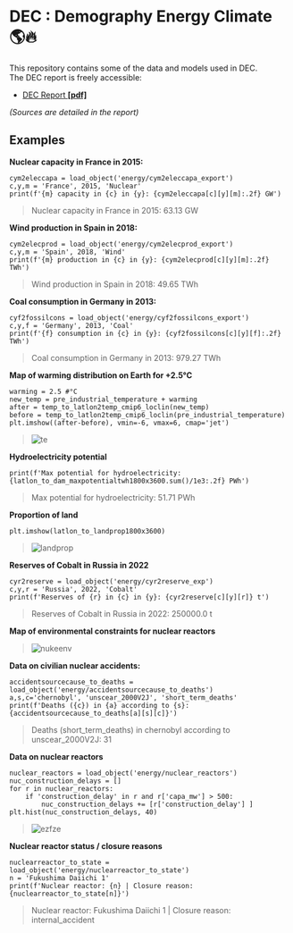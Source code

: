 # DEC : Demography Energy Climate 🌎🔥

This repository contains some of the data and models used in DEC.  
The DEC report is freely accessible: 
- [DEC Report **[pdf]**](https://drive.google.com/file/d/1q0wuwa_jcpo6eeyIMtnUm5bYaVvF3j82/)  

*(Sources are detailed in the report)*

## Examples

**Nuclear capacity in France in 2015:**
```
cym2eleccapa = load_object('energy/cym2eleccapa_export')
c,y,m = 'France', 2015, 'Nuclear'
print(f'{m} capacity in {c} in {y}: {cym2eleccapa[c][y][m]:.2f} GW')
```
> Nuclear capacity in France in 2015: 63.13 GW

**Wind production in Spain in 2018:**
```
cym2elecprod = load_object('energy/cym2elecprod_export')
c,y,m = 'Spain', 2018, 'Wind'
print(f'{m} production in {c} in {y}: {cym2elecprod[c][y][m]:.2f} TWh')
```
> Wind production in Spain in 2018: 49.65 TWh

**Coal consumption in Germany in 2013:**
```
cyf2fossilcons = load_object('energy/cyf2fossilcons_export')
c,y,f = 'Germany', 2013, 'Coal'
print(f'{f} consumption in {c} in {y}: {cyf2fossilcons[c][y][f]:.2f} TWh')
```
> Coal consumption in Germany in 2013: 979.27 TWh

**Map of warming distribution on Earth for +2.5°C**
```
warming = 2.5 #°C
new_temp = pre_industrial_temperature + warming
after = temp_to_latlon2temp_cmip6_loclin(new_temp)
before = temp_to_latlon2temp_cmip6_loclin(pre_industrial_temperature)
plt.imshow((after-before), vmin=-6, vmax=6, cmap='jet')
```
> ![te](https://user-images.githubusercontent.com/12411288/229200161-98209e2a-a3bc-45ea-9ee4-98275e7ee470.png)

**Hydroelectricity potential**
```
print(f'Max potential for hydroelectricity: {latlon_to_dam_maxpotentialtwh1800x3600.sum()/1e3:.2f} PWh')
```
> Max potential for hydroelectricity: 51.71 PWh

**Proportion of land**
```
plt.imshow(latlon_to_landprop1800x3600)
```
> ![landprop](https://user-images.githubusercontent.com/12411288/229200773-81edb5d8-413f-4fec-8ef2-58842e987c31.png)

**Reserves of Cobalt in Russia in 2022**
```
cyr2reserve = load_object('energy/cyr2reserve_exp')
c,y,r = 'Russia', 2022, 'Cobalt'
print(f'Reserves of {r} in {c} in {y}: {cyr2reserve[c][y][r]} t')
```
> Reserves of Cobalt in Russia in 2022: 250000.0 t

**Map of environmental constraints for nuclear reactors**
> ![nukeenv](https://user-images.githubusercontent.com/12411288/229201876-9332a688-f10b-4016-b1c7-742719183232.png)

**Data on civilian nuclear accidents:**
```
accidentsourcecause_to_deaths = load_object('energy/accidentsourcecause_to_deaths')
a,s,c='chernobyl', 'unscear_2000V2J', 'short_term_deaths'
print(f'Deaths ({c}) in {a} according to {s}: {accidentsourcecause_to_deaths[a][s][c]}')
```
> Deaths (short_term_deaths) in chernobyl according to unscear_2000V2J: 31

**Data on nuclear reactors**
```
nuclear_reactors = load_object('energy/nuclear_reactors')
nuc_construction_delays = []
for r in nuclear_reactors:
    if 'construction_delay' in r and r['capa_mw'] > 500:
        nuc_construction_delays += [r['construction_delay'] ]
plt.hist(nuc_construction_delays, 40)
```
> ![ezfze](https://user-images.githubusercontent.com/12411288/229202590-4ff439ac-9e39-439e-b2e6-92391742ac52.png)

**Nuclear reactor status / closure reasons**
```
nuclearreactor_to_state = load_object('energy/nuclearreactor_to_state')
n = 'Fukushima Daiichi 1'
print(f'Nuclear reactor: {n} | Closure reason: {nuclearreactor_to_state[n]}')
```
> Nuclear reactor: Fukushima Daiichi 1 | Closure reason: internal_accident













